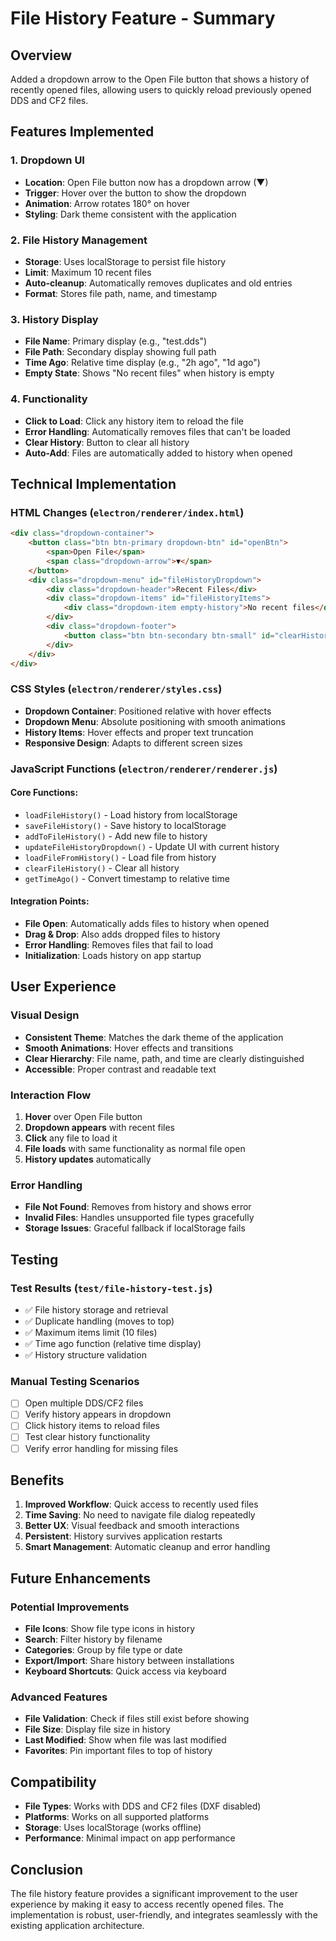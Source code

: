 # File History Feature - Summary

## Overview
Added a dropdown arrow to the Open File button that shows a history of recently opened files, allowing users to quickly reload previously opened DDS and CF2 files.

## Features Implemented

### 1. **Dropdown UI**
- **Location**: Open File button now has a dropdown arrow (▼)
- **Trigger**: Hover over the button to show the dropdown
- **Animation**: Arrow rotates 180° on hover
- **Styling**: Dark theme consistent with the application

### 2. **File History Management**
- **Storage**: Uses localStorage to persist file history
- **Limit**: Maximum 10 recent files
- **Auto-cleanup**: Automatically removes duplicates and old entries
- **Format**: Stores file path, name, and timestamp

### 3. **History Display**
- **File Name**: Primary display (e.g., "test.dds")
- **File Path**: Secondary display showing full path
- **Time Ago**: Relative time display (e.g., "2h ago", "1d ago")
- **Empty State**: Shows "No recent files" when history is empty

### 4. **Functionality**
- **Click to Load**: Click any history item to reload the file
- **Error Handling**: Automatically removes files that can't be loaded
- **Clear History**: Button to clear all history
- **Auto-Add**: Files are automatically added to history when opened

## Technical Implementation

### HTML Changes (`electron/renderer/index.html`)
```html
<div class="dropdown-container">
    <button class="btn btn-primary dropdown-btn" id="openBtn">
        <span>Open File</span>
        <span class="dropdown-arrow">▼</span>
    </button>
    <div class="dropdown-menu" id="fileHistoryDropdown">
        <div class="dropdown-header">Recent Files</div>
        <div class="dropdown-items" id="fileHistoryItems">
            <div class="dropdown-item empty-history">No recent files</div>
        </div>
        <div class="dropdown-footer">
            <button class="btn btn-secondary btn-small" id="clearHistoryBtn">Clear History</button>
        </div>
    </div>
</div>
```

### CSS Styles (`electron/renderer/styles.css`)
- **Dropdown Container**: Positioned relative with hover effects
- **Dropdown Menu**: Absolute positioning with smooth animations
- **History Items**: Hover effects and proper text truncation
- **Responsive Design**: Adapts to different screen sizes

### JavaScript Functions (`electron/renderer/renderer.js`)

#### Core Functions:
- `loadFileHistory()` - Load history from localStorage
- `saveFileHistory()` - Save history to localStorage
- `addToFileHistory()` - Add new file to history
- `updateFileHistoryDropdown()` - Update UI with current history
- `loadFileFromHistory()` - Load file from history
- `clearFileHistory()` - Clear all history
- `getTimeAgo()` - Convert timestamp to relative time

#### Integration Points:
- **File Open**: Automatically adds files to history when opened
- **Drag & Drop**: Also adds dropped files to history
- **Error Handling**: Removes files that fail to load
- **Initialization**: Loads history on app startup

## User Experience

### **Visual Design**
- **Consistent Theme**: Matches the dark theme of the application
- **Smooth Animations**: Hover effects and transitions
- **Clear Hierarchy**: File name, path, and time are clearly distinguished
- **Accessible**: Proper contrast and readable text

### **Interaction Flow**
1. **Hover** over Open File button
2. **Dropdown appears** with recent files
3. **Click** any file to load it
4. **File loads** with same functionality as normal file open
5. **History updates** automatically

### **Error Handling**
- **File Not Found**: Removes from history and shows error
- **Invalid Files**: Handles unsupported file types gracefully
- **Storage Issues**: Graceful fallback if localStorage fails

## Testing

### **Test Results** (`test/file-history-test.js`)
- ✅ File history storage and retrieval
- ✅ Duplicate handling (moves to top)
- ✅ Maximum items limit (10 files)
- ✅ Time ago function (relative time display)
- ✅ History structure validation

### **Manual Testing Scenarios**
- [ ] Open multiple DDS/CF2 files
- [ ] Verify history appears in dropdown
- [ ] Click history items to reload files
- [ ] Test clear history functionality
- [ ] Verify error handling for missing files

## Benefits

1. **Improved Workflow**: Quick access to recently used files
2. **Time Saving**: No need to navigate file dialog repeatedly
3. **Better UX**: Visual feedback and smooth interactions
4. **Persistent**: History survives application restarts
5. **Smart Management**: Automatic cleanup and error handling

## Future Enhancements

### **Potential Improvements**
- **File Icons**: Show file type icons in history
- **Search**: Filter history by filename
- **Categories**: Group by file type or date
- **Export/Import**: Share history between installations
- **Keyboard Shortcuts**: Quick access via keyboard

### **Advanced Features**
- **File Validation**: Check if files still exist before showing
- **File Size**: Display file size in history
- **Last Modified**: Show when file was last modified
- **Favorites**: Pin important files to top of history

## Compatibility

- **File Types**: Works with DDS and CF2 files (DXF disabled)
- **Platforms**: Works on all supported platforms
- **Storage**: Uses localStorage (works offline)
- **Performance**: Minimal impact on app performance

## Conclusion

The file history feature provides a significant improvement to the user experience by making it easy to access recently opened files. The implementation is robust, user-friendly, and integrates seamlessly with the existing application architecture.
